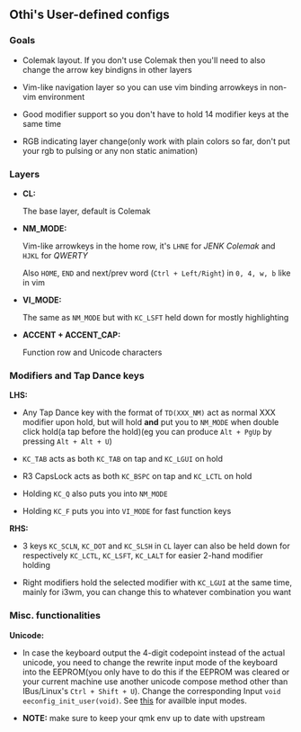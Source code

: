 ## Othi's User-defined configs

### Goals
- Colemak layout. If you don't use Colemak then you'll need to also change the arrow key bindigns in other layers

- Vim-like navigation layer so you can use vim binding arrowkeys in non-vim environment

- Good modifier support so you don't have to hold 14 modifier keys at the same time

- RGB indicating layer change(only work with plain colors so far, don't put your rgb to pulsing or any non static animation)

### Layers
- **CL:**

	The base layer, default is Colemak

- **NM_MODE:**

	Vim-like arrowkeys in the home row, it's `LHNE` for *JENK Colemak* and `HJKL` for *QWERTY*

	Also `HOME`, `END` and next/prev word (`Ctrl + Left/Right`) in `0, 4, w, b` like in vim

- **VI_MODE:**

	The same as `NM_MODE` but with `KC_LSFT` held down for mostly highlighting

- **ACCENT + ACCENT_CAP:**

	Function row and Unicode characters

### Modifiers and Tap Dance keys
**LHS:**

- Any Tap Dance key with the format of `TD(XXX_NM)` act as normal XXX modifier upon hold, but will hold **and** put you to `NM_MODE` when double click hold(a tap before the hold)(eg you can produce `Alt + PgUp` by pressing `Alt + Alt + U`)

- `KC_TAB` acts as both `KC_TAB` on tap and `KC_LGUI` on hold

- R3 CapsLock acts as both `KC_BSPC` on tap and `KC_LCTL` on hold

- Holding `KC_Q` also puts you into `NM_MODE`

- Holding `KC_F` puts you into `VI_MODE` for fast function keys

**RHS:**

- 3 keys `KC_SCLN`, `KC_DOT` and `KC_SLSH` in `CL` layer can also be held down for respectively `KC_LCTL`, `KC_LSFT`, `KC_LALT` for easier 2-hand modifier holding

- Right modifiers hold the selected modifier with `KC_LGUI` at the same time, mainly for i3wm, you can change this to whatever combination you want

### Misc. functionalities

**Unicode:**

- In case the keyboard output the 4-digit codepoint instead of the actual unicode, you need to change the rewrite input mode of the keyboard into the EEPROM(you only have to do this if the EEPROM was cleared or your current machine use another unicode compose method other than IBus/Linux's `Ctrl + Shift + U`). Change the corresponding Input `void eeconfig_init_user(void)`. See [this](https://docs.qmk.fm/#/feature_unicode) for availble input modes.

- **NOTE:** make sure to keep your qmk env up to date with upstream

